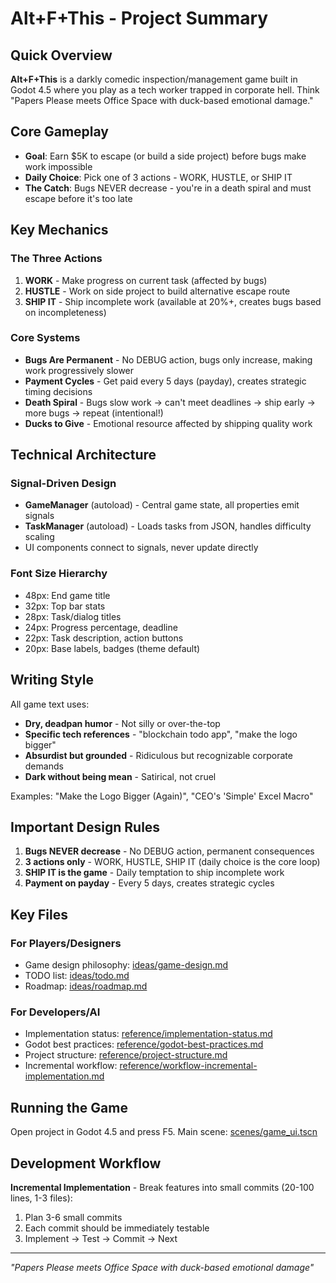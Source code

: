 # Alt+F+This - Project Summary

## Quick Overview

**Alt+F+This** is a darkly comedic inspection/management game built in Godot 4.5 where you play as a tech worker trapped in corporate hell. Think "Papers Please meets Office Space with duck-based emotional damage."

## Core Gameplay

- **Goal**: Earn $5K to escape (or build a side project) before bugs make work impossible
- **Daily Choice**: Pick one of 3 actions - WORK, HUSTLE, or SHIP IT
- **The Catch**: Bugs NEVER decrease - you're in a death spiral and must escape before it's too late

## Key Mechanics

### The Three Actions
1. **WORK** - Make progress on current task (affected by bugs)
2. **HUSTLE** - Work on side project to build alternative escape route
3. **SHIP IT** - Ship incomplete work (available at 20%+, creates bugs based on incompleteness)

### Core Systems
- **Bugs Are Permanent** - No DEBUG action, bugs only increase, making work progressively slower
- **Payment Cycles** - Get paid every 5 days (payday), creates strategic timing decisions
- **Death Spiral** - Bugs slow work → can't meet deadlines → ship early → more bugs → repeat (intentional!)
- **Ducks to Give** - Emotional resource affected by shipping quality work

## Technical Architecture

### Signal-Driven Design
- **GameManager** (autoload) - Central game state, all properties emit signals
- **TaskManager** (autoload) - Loads tasks from JSON, handles difficulty scaling
- UI components connect to signals, never update directly

### Font Size Hierarchy
- 48px: End game title
- 32px: Top bar stats
- 28px: Task/dialog titles
- 24px: Progress percentage, deadline
- 22px: Task description, action buttons
- 20px: Base labels, badges (theme default)

## Writing Style

All game text uses:
- **Dry, deadpan humor** - Not silly or over-the-top
- **Specific tech references** - "blockchain todo app", "make the logo bigger"
- **Absurdist but grounded** - Ridiculous but recognizable corporate demands
- **Dark without being mean** - Satirical, not cruel

Examples: "Make the Logo Bigger (Again)", "CEO's 'Simple' Excel Macro"

## Important Design Rules

1. **Bugs NEVER decrease** - No DEBUG action, permanent consequences
2. **3 actions only** - WORK, HUSTLE, SHIP IT (daily choice is the core loop)
3. **SHIP IT is the game** - Daily temptation to ship incomplete work
4. **Payment on payday** - Every 5 days, creates strategic cycles

## Key Files

### For Players/Designers
- Game design philosophy: [ideas/game-design.md](ideas/game-design.md)
- TODO list: [ideas/todo.md](ideas/todo.md)
- Roadmap: [ideas/roadmap.md](ideas/roadmap.md)

### For Developers/AI
- Implementation status: [reference/implementation-status.md](reference/implementation-status.md)
- Godot best practices: [reference/godot-best-practices.md](reference/godot-best-practices.md)
- Project structure: [reference/project-structure.md](reference/project-structure.md)
- Incremental workflow: [reference/workflow-incremental-implementation.md](reference/workflow-incremental-implementation.md)

## Running the Game

Open project in Godot 4.5 and press F5. Main scene: [scenes/game_ui.tscn](scenes/game_ui.tscn)

## Development Workflow

**Incremental Implementation** - Break features into small commits (20-100 lines, 1-3 files):
1. Plan 3-6 small commits
2. Each commit should be immediately testable
3. Implement → Test → Commit → Next

---

*"Papers Please meets Office Space with duck-based emotional damage"*
